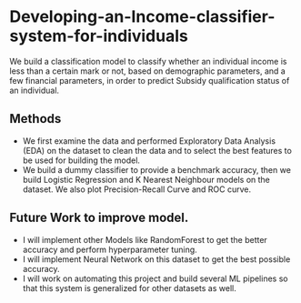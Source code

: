 # Developing-an-Income-classifier-system-for-individuals
We build a classification model to classify whether an individual income is less than a certain mark or not, based on demographic parameters, and a few financial parameters, in order to predict Subsidy qualification status of an individual. 

## Methods
* We first examine the data and performed Exploratory Data Analysis (EDA) on the dataset to clean the data and to select the best features to be used for building the model.
* We build a dummy classifier to provide a benchmark accuracy, then we build Logistic Regression and K Nearest Neighbour models on the dataset. We also plot Precision-Recall Curve and ROC curve.

## Future Work to improve model.
* I will implement other Models like RandomForest to get the better accuracy and perform hyperparameter tuning.
* I will implement Neural Network on this dataset to get the best possible accuracy.
* I will work on automating this project and build several ML pipelines so that this system is generalized for other datasets as well.
